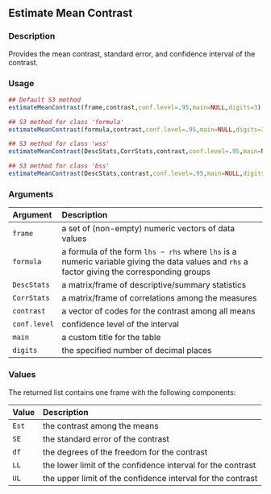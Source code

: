 ## Estimate Mean Contrast

### Description

Provides the mean contrast, standard error, and confidence interval of the contrast.

### Usage

```r
## Default S3 method
estimateMeanContrast(frame,contrast,conf.level=.95,main=NULL,digits=3)

## S3 method for class 'formula'
estimateMeanContrast(formula,contrast,conf.level=.95,main=NULL,digits=3)

## S3 method for class 'wss'
estimateMeanContrast(DescStats,CorrStats,contrast,conf.level=.95,main=NULL,digits=3)

## S3 method for class 'bss'
estimateMeanContrast(DescStats,contrast,conf.level=.95,main=NULL,digits=3)
```

### Arguments

Argument | Description
:-- | :--
```frame``` | a set of (non-empty) numeric vectors of data values
```formula``` | a formula of the form `lhs ~ rhs` where `lhs` is a numeric variable giving the data values and `rhs` a factor giving the corresponding groups
```DescStats```  | a matrix/frame of descriptive/summary statistics
```CorrStats``` | a matrix/frame of correlations among the measures
```contrast``` | a vector of codes for the contrast among all means
```conf.level``` | confidence level of the interval
```main``` | a custom title for the table
```digits``` | the specified number of decimal places

### Values

The returned list contains one frame with the following components:

Value | Description
:-- | :--
```Est``` | the contrast among the means
```SE``` | the standard error of the contrast
```df``` | the degrees of the freedom for the contrast
```LL``` | the lower limit of the confidence interval for the contrast
```UL``` | the upper limit of the confidence interval for the contrast
